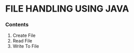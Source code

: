 # FILE HANDLING USING JAVA

<h3>Contents</h3>
<OL>
  
  <LI>Create File</LI>
  <LI>Read File</LI>
  <LI>Write To File</LI>
</OL>
